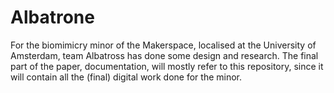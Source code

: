 # Albatrone

For the biomimicry minor of the Makerspace, localised at the University of Amsterdam, team Albatross has done some design and research. The final part of the paper, documentation, will mostly refer to this repository, since it will contain all the (final) digital work done for the minor.
